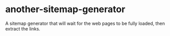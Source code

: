 # another-sitemap-generator
A sitemap generator that will wait for the web pages to be fully loaded, then extract the links.
